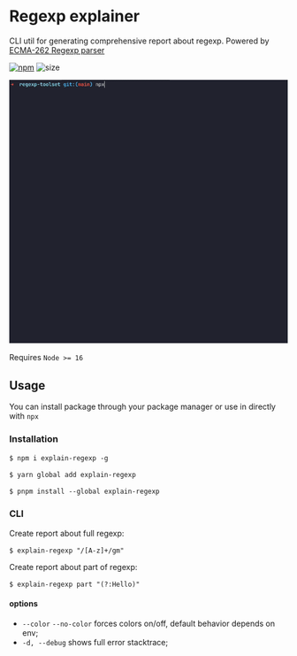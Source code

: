 # Regexp explainer

CLI util for generating comprehensive report about regexp.
Powered by [ECMA-262 Regexp parser](../ecma-262-regexp-parser)

[![npm](https://badgen.net/npm/v/explain-regexp?color=blue&icon=npm)](https://www.npmjs.com/package/explain-regexp)
![size](https://badgen.net/packagephobia/install/explain-regexp)

![Example in terminal](./static/example.gif)

Requires `Node >= 16`

## Usage

You can install package through your package manager or use in directly with `npx`

### Installation
```shell
$ npm i explain-regexp -g
```
```shell
$ yarn global add explain-regexp
```
```shell
$ pnpm install --global explain-regexp
```

### CLI
Create report about full regexp:
```shell
$ explain-regexp "/[A-z]+/gm"
```

Create report about part of regexp:
```shell
$ explain-regexp part "(?:Hello)"
```

#### options
  * `--color` `--no-color` forces colors on/off, default behavior depends on env;
  * `-d, --debug` shows full error stacktrace;
